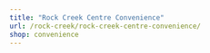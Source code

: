 ```yaml
---
title: "Rock Creek Centre Convenience"
url: /rock-creek/rock-creek-centre-convenience/
shop: convenience
---
```

